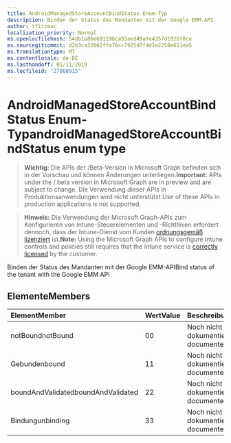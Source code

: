 ```yaml
---
title: AndroidManagedStoreAccountBindStatus Enum-Typ
description: Binden der Status des Mandanten mit der Google EMM-API
author: tfitzmac
localization_priority: Normal
ms.openlocfilehash: 54db1a86e691196ca55aed49afe4357d1026f8ce
ms.sourcegitcommit: d2b3ca32602ffa76cc7925d7f4d1e2258e611ea5
ms.translationtype: MT
ms.contentlocale: de-DE
ms.lasthandoff: 01/11/2019
ms.locfileid: "27868915"
---
```

# <a name="androidmanagedstoreaccountbindstatus-enum-type"></a><span data-ttu-id="b9edc-103">AndroidManagedStoreAccountBindStatus Enum-Typ</span><span class="sxs-lookup"><span data-stu-id="b9edc-103">androidManagedStoreAccountBindStatus enum type</span></span>

> <span data-ttu-id="b9edc-104">**Wichtig:** Die APIs der /Beta-Version in Microsoft Graph befinden sich in der Vorschau und können Änderungen unterliegen.</span><span class="sxs-lookup"><span data-stu-id="b9edc-104">**Important:** APIs under the / beta version in Microsoft Graph are in preview and are subject to change.</span></span> <span data-ttu-id="b9edc-105">Die Verwendung dieser APIs in Produktionsanwendungen wird nicht unterstützt.</span><span class="sxs-lookup"><span data-stu-id="b9edc-105">Use of these APIs in production applications is not supported.</span></span>

> <span data-ttu-id="b9edc-106">**Hinweis:** Die Verwendung der Microsoft Graph-APIs zum Konfigurieren von Intune-Steuerelementen und -Richtlinien erfordert dennoch, dass der Intune-Dienst vom Kunden [ordnungsgemäß lizenziert](https://go.microsoft.com/fwlink/?linkid=839381) ist.</span><span class="sxs-lookup"><span data-stu-id="b9edc-106">**Note:** Using the Microsoft Graph APIs to configure Intune controls and policies still requires that the Intune service is [correctly licensed](https://go.microsoft.com/fwlink/?linkid=839381) by the customer.</span></span>

<span data-ttu-id="b9edc-107">Binden der Status des Mandanten mit der Google EMM-API</span><span class="sxs-lookup"><span data-stu-id="b9edc-107">Bind status of the tenant with the Google EMM API</span></span>
## <a name="members"></a><span data-ttu-id="b9edc-108">Elemente</span><span class="sxs-lookup"><span data-stu-id="b9edc-108">Members</span></span>
|<span data-ttu-id="b9edc-109">Element</span><span class="sxs-lookup"><span data-stu-id="b9edc-109">Member</span></span>|<span data-ttu-id="b9edc-110">Wert</span><span class="sxs-lookup"><span data-stu-id="b9edc-110">Value</span></span>|<span data-ttu-id="b9edc-111">Beschreibung</span><span class="sxs-lookup"><span data-stu-id="b9edc-111">Description</span></span>|
|:---|:---|:---|
|<span data-ttu-id="b9edc-112">notBound</span><span class="sxs-lookup"><span data-stu-id="b9edc-112">notBound</span></span>|<span data-ttu-id="b9edc-113">0</span><span class="sxs-lookup"><span data-stu-id="b9edc-113">0</span></span>|<span data-ttu-id="b9edc-114">Noch nicht dokumentiert</span><span class="sxs-lookup"><span data-stu-id="b9edc-114">Not yet documented</span></span>|
|<span data-ttu-id="b9edc-115">Gebunden</span><span class="sxs-lookup"><span data-stu-id="b9edc-115">bound</span></span>|<span data-ttu-id="b9edc-116">1</span><span class="sxs-lookup"><span data-stu-id="b9edc-116">1</span></span>|<span data-ttu-id="b9edc-117">Noch nicht dokumentiert</span><span class="sxs-lookup"><span data-stu-id="b9edc-117">Not yet documented</span></span>|
|<span data-ttu-id="b9edc-118">boundAndValidated</span><span class="sxs-lookup"><span data-stu-id="b9edc-118">boundAndValidated</span></span>|<span data-ttu-id="b9edc-119">2</span><span class="sxs-lookup"><span data-stu-id="b9edc-119">2</span></span>|<span data-ttu-id="b9edc-120">Noch nicht dokumentiert</span><span class="sxs-lookup"><span data-stu-id="b9edc-120">Not yet documented</span></span>|
|<span data-ttu-id="b9edc-121">Bindung</span><span class="sxs-lookup"><span data-stu-id="b9edc-121">unbinding</span></span>|<span data-ttu-id="b9edc-122">3</span><span class="sxs-lookup"><span data-stu-id="b9edc-122">3</span></span>|<span data-ttu-id="b9edc-123">Noch nicht dokumentiert</span><span class="sxs-lookup"><span data-stu-id="b9edc-123">Not yet documented</span></span>|





